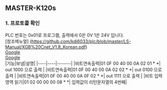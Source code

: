 ## MASTER-K120s
### 1. 프로토콜 확인 
PLC 번호는 0x01로 프로그램, 출력에서 0은 0V 1은 24V 입니다.   
[참조메뉴얼] (https://github.com/kdi6033/plc/blob/master/LS-Manual/XGB%20Cnet_V1.8_Korean.pdf)  
[Google](https://github.com/kdi6033/plc/blob/master/LS-Manual/XGB%20Cnet_V1.8_Korean.pdf, "google link")    
[Google](https://google.com, "google link")    
|기능|보냄|설명|
|----|----|-------|
|비트연속출력|01 0F 00 40 00 0A 02 01 * *| out 1000 으로 출력 |
|비트연속출력|01 0F 00 40 00 0A 02 02 * *| out 0100 으로 출력 |
|비트연속출력|01 0F 00 40 00 0A 0F 02 * *| out 1111 으로 출력 |
|비트 입력영역 읽기|01 02 00 00 00 08 * *| 입력값이 리턴문자열의 4번째|
